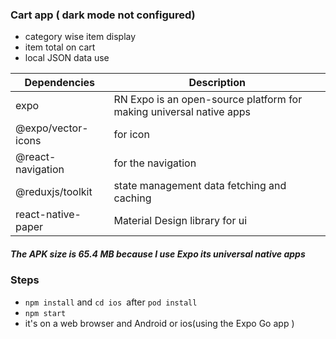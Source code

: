 ### Cart app ( dark mode not configured)

- category wise item display 
- item total on cart
- local JSON data use
  
| Dependencies | Description                    |
| ------------- | ------------------------------ |
| expo      |  RN Expo is an open-source platform for making universal native apps    |
| @expo/vector-icons   | for icon||
| @react-navigation   | for the navigation|
| @reduxjs/toolkit| state management data fetching and caching |
|react-native-paper  |Material Design library for ui|

##### The APK size is 65.4 MB because I use Expo its universal native apps  
### Steps
- `npm install` and `cd ios `after `pod install `
- `npm start `
- it's on a web browser and Android or ios(using the Expo Go app ) 
